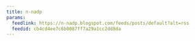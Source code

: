 ```yaml
---
title: n-nadp
params:
  feedlink: https://n-nadp.blogspot.com/feeds/posts/default?alt=rss
  feedid: cb4cd4ee7c6b0087ff7a29a1cc2dd8da
---
```

